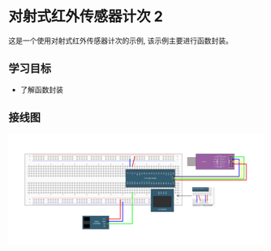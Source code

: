 # 对射式红外传感器计次 2

这是一个使用对射式红外传感器计次的示例, 该示例主要进行函数封装。

## 学习目标

- 了解函数封装

## 接线图

![](../../images/5-1%20对射式红外传感器计次.jpg)
